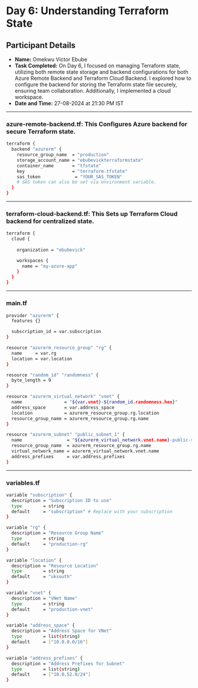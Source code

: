 # Day 6: Understanding Terraform State

## Participant Details

- **Name:** Omekwu Victor Ebube  
- **Task Completed:** On Day 6, I focused on managing Terraform state, utilizing both remote state storage and backend configurations for both Azure Remote Backend and Terraform Cloud Backend. I explored how to configure the backend for storing the Terraform state file securely, ensuring team collaboration. Additionally, I implemented a cloud workspace.  
- **Date and Time:** 27-08-2024 at 21:30 PM IST  
---
### azure-remote-backend.tf: This Configures Azure backend for secure Terraform state.
```bash
terraform {
  backend "azurerm" {
    resource_group_name  = "production"
    storage_account_name = "ebubevickterraformstate"
    container_name       = "tfstate"
    key                  = "terraform.tfstate"
    sas_token             = "YOUR_SAS_TOKEN" 
    # SAS token can also be set via environment variable.
  }
}
```
---
### terraform-cloud-backend.tf: This Sets up Terraform Cloud backend for centralized state.
```bash
terraform { 
  cloud { 
    
    organization = "ebubevick" 

    workspaces { 
      name = "my-azure-app" 
    } 
  } 
}
```
---
### main.tf
```bash
provider "azurerm" {
  features {}

  subscription_id = var.subscription
}

resource "azurerm_resource_group" "rg" {
  name     = var.rg
  location = var.location
}

resource "random_id" "randomness" {
  byte_length = 9
}

resource "azurerm_virtual_network" "vnet" {
  name                = "${var.vnet}-${random_id.randomness.hex}"
  address_space       = var.address_space
  location            = azurerm_resource_group.rg.location
  resource_group_name = azurerm_resource_group.rg.name
}

resource "azurerm_subnet" "public_subnet_1" {
  name                 = "${azurerm_virtual_network.vnet.name}-public-subnet-1"
  resource_group_name  = azurerm_resource_group.rg.name
  virtual_network_name = azurerm_virtual_network.vnet.name
  address_prefixes     = var.address_prefixes
}
```
---
### variables.tf
```bash
variable "subscription" {
  description = "Subscription ID to use"
  type        = string
  default     = "subscription" # Replace with your subscription
}

variable "rg" {
  description = "Resource Group Name"
  type        = string
  default     = "production-rg"
}

variable "location" {
  description = "Resource Location"
  type        = string
  default     = "uksouth"
}

variable "vnet" {
  description = "VNet Name"
  type        = string
  default     = "production-vnet"
}

variable "address_space" {
  description = "Address Space for VNet"
  type        = list(string)
  default     = ["10.0.0.0/16"]
}

variable "address_prefixes" {
  description = "Address Prefixes for Subnet"
  type        = list(string)
  default     = ["10.0.52.0/24"]
}
```